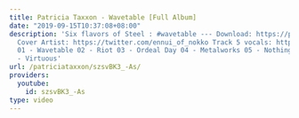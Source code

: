 ```yaml
---
title: Patricia Taxxon - Wavetable [Full Album]
date: "2019-09-15T10:37:08+08:00"
description: 'Six flavors of Steel : #wavetable --- Download: https://patriciataxxon.bandcamp.com/album/wavetable
  Cover Artist: https://twitter.com/ennui_of_nokko Track 5 vocals: https://lounoise.bandcamp.com/releases
  01 - Wavetable 02 - Riot 03 - Ordeal Day 04 - Metalworks 05 - Nothing is Lost 06
  - Virtuous'
url: /patriciataxxon/szsvBK3_-As/
providers:
  youtube:
    id: szsvBK3_-As
type: video
---
```

